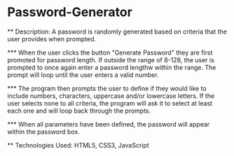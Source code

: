 # Password-Generator

** Description: A password is randomly generated based on criteria that the user provides when prompted.

*** When the user clicks the button "Generate Password" they are first promoted for password length. If outside the range of 8-128, the user is prompted to once again enter a password lengthw within the range. The prompt will loop until the user enters a valid number.

*** The program then prompts the user to define if they would like to include numbers, characters, uppercase and/or lowercase letters. If the user selects none to all criteria, the program will ask it to select at least each one and will loop back through the prompts.

*** When all parameters have been defined, the password will appear within the password box.

** Technologies Used: HTML5, CSS3, JavaScript
